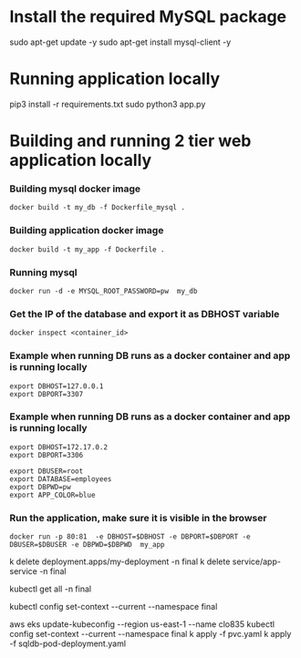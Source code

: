 # Install the required MySQL package

sudo apt-get update -y
sudo apt-get install mysql-client -y

# Running application locally
pip3 install -r requirements.txt
sudo python3 app.py
# Building and running 2 tier web application locally
### Building mysql docker image 
```docker build -t my_db -f Dockerfile_mysql . ```

### Building application docker image 
```docker build -t my_app -f Dockerfile . ```

### Running mysql
```docker run -d -e MYSQL_ROOT_PASSWORD=pw  my_db```


### Get the IP of the database and export it as DBHOST variable
```docker inspect <container_id>```


### Example when running DB runs as a docker container and app is running locally
```
export DBHOST=127.0.0.1
export DBPORT=3307
```
### Example when running DB runs as a docker container and app is running locally
```
export DBHOST=172.17.0.2
export DBPORT=3306
```
```
export DBUSER=root
export DATABASE=employees
export DBPWD=pw
export APP_COLOR=blue
```
### Run the application, make sure it is visible in the browser
```docker run -p 80:81  -e DBHOST=$DBHOST -e DBPORT=$DBPORT -e  DBUSER=$DBUSER -e DBPWD=$DBPWD  my_app```





k delete deployment.apps/my-deployment -n final
k delete service/app-service -n final

kubectl get all -n final

kubectl config set-context --current --namespace final

aws eks update-kubeconfig --region us-east-1 --name clo835
kubectl config set-context --current --namespace final
k apply -f pvc.yaml
k apply -f sqldb-pod-deployment.yaml
